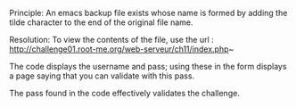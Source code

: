Principle:
An emacs backup file exists whose name is formed by adding the tilde character to the end of the original file name.

Resolution:
To view the contents of the file, use the url :
http://challenge01.root-me.org/web-serveur/ch11/index.php~

The code displays the username and pass; using these in the form displays a page saying that you can validate with this pass.

The pass found in the code effectively validates the challenge.